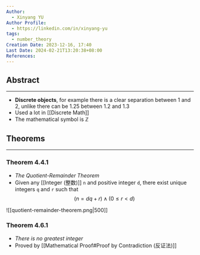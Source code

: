 ```yaml
---
Author:
  - Xinyang YU
Author Profile:
  - https://linkedin.com/in/xinyang-yu
tags:
  - number_theory
Creation Date: 2023-12-16, 17:40
Last Date: 2024-02-21T13:20:38+08:00
References: 
---
```

## Abstract
---
- **Discrete objects**, for example there is a clear separation between $1$ and $2$, unlike there can be $1.25$ between $1.2$ and $1.3$
- Used a lot in [[Discrete Math]]
- The mathematical symbol is $\mathbb{Z}$


## Theorems
---
### Theorem 4.4.1
- *The Quotient-Remainder Theorem*
- Given any [[Integer (整数)]] `n` and positive integer `d`, there exist unique integers `q` and `r` such that
$$
(n = dq + r) \land (0 \le r < d )
$$

![[quotient-remainder-theorem.png|500]]
### Theorem 4.6.1
- *There is no greatest integer*
- Proved by [[Mathematical Proof#Proof by Contradiction (反证法)]]